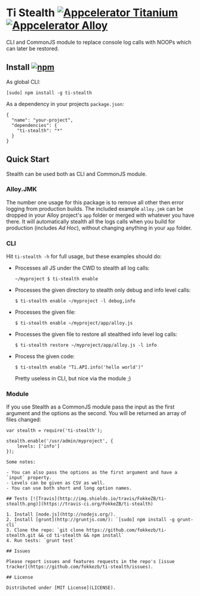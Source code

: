 # Ti Stealth [![Appcelerator Titanium](http://www-static.appcelerator.com/badges/titanium-git-badge-sq.png)](http://appcelerator.com/titanium/) [![Appcelerator Alloy](http://www-static.appcelerator.com/badges/alloy-git-badge-sq.png)](http:/appcelerator.com/alloy/)
 
CLI and CommonJS module to replace console log calls with NOOPs which can later be restored.

## Install [![npm](http://img.shields.io/npm/v/ti-stealth.png)](https://www.npmjs.org/package/ti-stealth)

As global CLI:

```
[sudo] npm install -g ti-stealth
```

As a dependency in your projects `package.json`:

```
{
  "name": "your-project",
  "dependencies": {
    "ti-stealth": "*"
  }
}
```

## Quick Start
Stealth can be used both as CLI and CommonJS module.

### Alloy.JMK
The number one usage for this package is to remove all other then error logging from production builds. The included example `alloy.jmk` can be dropped in your Alloy project's `app` folder or merged with whatever you have there. It will automatically stealth all the logs calls when you build for production (includes *Ad Hoc*), without changing anything in your `app` folder.

### CLI
Hit `ti-stealth -h` for full usage, but these examples should do:

- Processes all JS under the CWD to stealth all log calls:

	```
	~/myproject $ ti-stealth enable
	```
	
- Processes the given directory to stealth only debug and info level calls:

	```
	$ ti-stealth enable ~/myproject -l debug,info
	```
	
- Processes the given file:

	```
	$ ti-stealth enable ~/myproject/app/alloy.js
	```	
	
- Processes the given file to restore all stealthed info level log calls:

	```
	$ ti-stealth restore ~/myproject/app/alloy.js -l info
	```	
	
- Process the given code:

	```
	$ ti-stealth enable "Ti.API.info('hello world')"
	```
	
	Pretty useless in CLI, but nice via the module ;)


### Module
If you use Stealth as a CommonJS module pass the input as the first argument and the options as the second. You will be returned an array of files changed:
```
var stealth = require('ti-stealth');

stealth.enable('/usr/admin/myproject', {
	levels: ['info']
});

Some notes:

- You can also pass the options as the first argument and have a `input` property.
- Levels can be given as CSV as well.
- You can use both short and long option names.

## Tests [![Travis](http://img.shields.io/travis/FokkeZB/ti-stealth.png)](https://travis-ci.org/FokkeZB/ti-stealth)

1. Install [node.js](http://nodejs.org/).
2. Install [grunt](http://gruntjs.com/): `[sudo] npm install -g grunt-cli`
3. Clone the repo: `git clone https://github.com/fokkezb/ti-stealth.git && cd ti-stealth && npm install`
4. Run tests: `grunt test`

## Issues

Please report issues and features requests in the repo's [issue tracker](https://github.com/fokkezb/ti-stealth/issues).

## License

Distributed under [MIT License](LICENSE).
